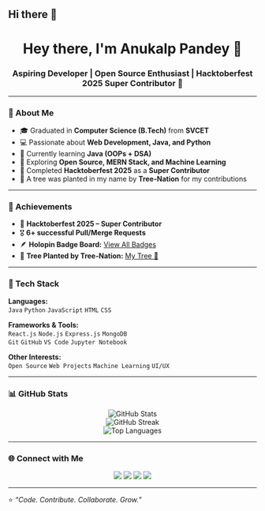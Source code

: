 ## Hi there 👋

<h1 align="center">Hey there, I'm Anukalp Pandey 👋</h1>
<h3 align="center">Aspiring Developer | Open Source Enthusiast | Hacktoberfest 2025 Super Contributor 🌿</h3>

---

### 🌟 About Me
- 🎓 Graduated in **Computer Science (B.Tech)** from **SVCET**  
- 💻 Passionate about **Web Development, Java, and Python**  
- 🧠 Currently learning **Java (OOPs + DSA)**  
- 🚀 Exploring **Open Source, MERN Stack, and Machine Learning**  
- 🌱 Completed **Hacktoberfest 2025** as a **Super Contributor**  
- 🌳 A tree was planted in my name by **Tree-Nation** for my contributions  

---

### 🏅 Achievements
- 🥇 **Hacktoberfest 2025 – Super Contributor**
- 🎖️ **6+ successful Pull/Merge Requests**
- 🪶 **Holopin Badge Board:** [View All Badges](https://holopin.io/@anukalp)
- 🌿 **Tree Planted by Tree-Nation:** [My Tree 🌳](https://tree-nation.com/forest/anukalp-pandey)

---

### 🧰 Tech Stack
**Languages:**  
`Java` `Python` `JavaScript` `HTML` `CSS`

**Frameworks & Tools:**  
`React.js` `Node.js` `Express.js` `MongoDB`  
`Git` `GitHub` `VS Code` `Jupyter Notebook`

**Other Interests:**  
`Open Source` `Web Projects` `Machine Learning` `UI/UX`

---

### 📊 GitHub Stats
<p align="center">
  <img src="https://github-readme-stats.vercel.app/api?username=anukalp-pandey&show_icons=true&theme=tokyonight" alt="GitHub Stats" />
  <br/>
  <img src="https://github-readme-streak-stats.herokuapp.com/?user=anukalp-pandey&theme=tokyonight" alt="GitHub Streak" />
  <br/>
  <img src="https://github-readme-stats.vercel.app/api/top-langs/?username=anukalp-pandey&layout=compact&theme=tokyonight" alt="Top Languages" />
</p>

---

### 🌐 Connect with Me
<p align="center">
  <a href="https://www.linkedin.com/in/anukalp-pandey" target="_blank"><img src="https://img.shields.io/badge/LinkedIn-0077B5?style=for-the-badge&logo=linkedin&logoColor=white"/></a>
  <a href="mailto:anukalppandey@example.com"><img src="https://img.shields.io/badge/Gmail-D14836?style=for-the-badge&logo=gmail&logoColor=white"/></a>
  <a href="https://holopin.io/@anukalp"><img src="https://img.shields.io/badge/Holopin-Badges-6f42c1?style=for-the-badge&logo=holopin&logoColor=white"/></a>
  <a href="https://tree-nation.com/forest/anukalp-pandey"><img src="https://img.shields.io/badge/Tree%20Nation-🌳-green?style=for-the-badge"/></a>
</p>

---

⭐️ *“Code. Contribute. Collaborate. Grow.”*  
